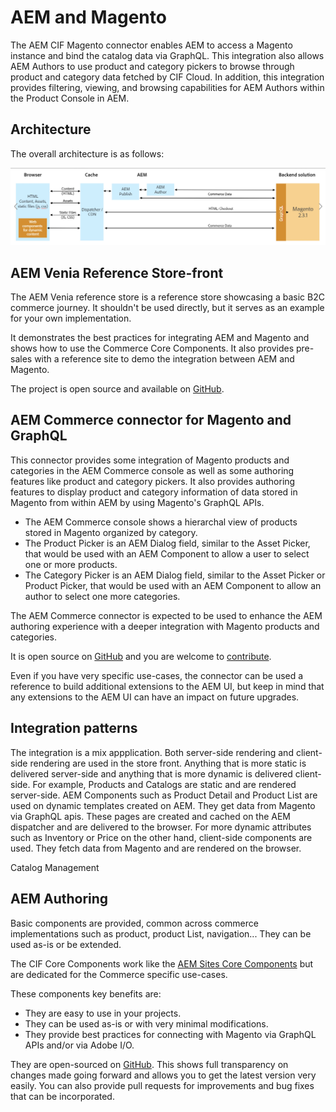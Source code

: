 # AEM and Magento

The AEM CIF Magento connector enables AEM to access a Magento instance and bind the catalog data via GraphQL. This integration also allows AEM Authors to use product and category pickers to browse through product and category data fetched by CIF Cloud. In addition, this integration provides filtering, viewing, and browsing capabilities for AEM Authors within the Product Console in AEM.

## Architecture

The overall architecture is as follows:

![Architecture Overview](images/architecture-overview.jpg)

## AEM Venia Reference Store-front

The AEM Venia reference store is a reference store showcasing a basic B2C commerce journey. It shouldn't be used directly, but it serves as an example for your own implementation.

It demonstrates the best practices for integrating AEM and Magento and shows how to use the Commerce Core Components. It also provides pre-sales with a reference site to demo the integration between AEM and Magento. 

The project is open source and available on [GitHub](https://github.com/adobe/aem-core-cif-components).

## AEM Commerce connector for Magento and GraphQL

This connector provides some integration of Magento products and categories in the AEM Commerce console as well as some authoring features like product and category pickers.  It also provides authoring features to display product and category information of data stored in Magento from within AEM by using Magento's GraphQL APIs.

* The AEM Commerce console shows a hierarchal view of products stored in Magento organized by category.
* The Product Picker is an AEM Dialog field, similar to the Asset Picker, that would be used with an AEM Component to allow a user to select one or more products.
* The Category Picker is an AEM Dialog field, similar to the Asset Picker or Product Picker, that would be used with an AEM Component to allow an author to select one more categories.

The AEM Commerce connector is expected to be used to enhance the AEM authoring experience with a deeper integration with Magento products and categories.

It is open source on [GitHub](https://github.com/adobe/commerce-cif-connector) and you are welcome to [contribute](https://github.com/adobe/commerce-cif-connector/blob/master/.github/CONTRIBUTING.md).

Even if you have very specific use-cases, the connector can be used a reference to build additional extensions to the AEM UI, but keep in mind that any extensions to the AEM UI can have an impact on future upgrades.

## Integration patterns

The integration is a mix appplication. Both server-side rendering and client-side rendering are used in the store front. Anything that is more static is delivered server-side and anything that is more dynamic is delivered client-side.
For example, Products and Catalogs are static and are rendered server-side. AEM Components such as Product Detail and Product List are used on dynamic templates created on AEM. They get data from Magento via GraphQL apis.
These pages are created and cached on the AEM dispatcher and are delivered to the browser.
For more dynamic attributes such as Inventory or Price on the other hand, client-side components are used. They fetch data from Magento and are rendered on the browser. 

Catalog Management



## AEM Authoring

Basic components are provided, common across commerce implementations such as product, product List, navigation... They can be used as-is or be extended.

The CIF Core Components work like the [AEM Sites Core Components](https://github.com/adobe/aem-core-wcm-components) but are dedicated for the Commerce specific use-cases.

These components key benefits are:
* They are easy to use in your projects.
* They can be used as-is or with very minimal modifications.
* They provide best practices for connecting with Magento via GraphQL APIs and/or via Adobe I/O.

They are open-sourced on [GitHub](https://github.com/adobe/aem-core-cif-components).
This shows full transparency on changes made going forward and allows you to get the latest version very easily. You can also provide pull requests for improvements and bug fixes that can be incorporated.
